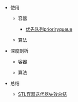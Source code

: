 - 使用

  - 容器
  
    - [优先队列prioriryqueue](base/priority_queue.md)

  - 算法

- 深度剖析

  - 容器

  - 算法

- 总结

  - [STL容器迭代器失效总结](content/stl_iterator_failure.md)

